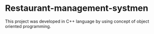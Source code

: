 # Restaurant-management-systmen
This project was developed in C++  language by using concept of object oriented programming.
